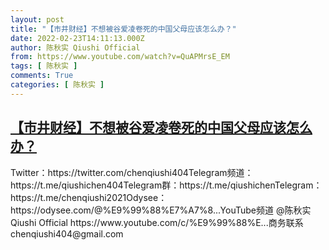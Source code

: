 ```yaml
---
layout: post
title: "【市井财经】不想被谷爱凌卷死的中国父母应该怎么办？"
date: 2022-02-23T14:11:13.000Z
author: 陈秋实 Qiushi Official
from: https://www.youtube.com/watch?v=QuAPMrsE_EM
tags: [ 陈秋实 ]
comments: True
categories: [ 陈秋实 ]
---
```

<!--1645625473000-->
[【市井财经】不想被谷爱凌卷死的中国父母应该怎么办？](https://www.youtube.com/watch?v=QuAPMrsE_EM)
------

<div>
Twitter：https://twitter.com/chenqiushi404Telegram频道：https://t.me/qiushichen404Telegram群：https://t.me/qiushichenTelegram：https://t.me/chenqiushi2021Odysee：https://odysee.com/@%E9%99%88%E7%A7%8...YouTube频道 @陈秋实 Qiushi Official https://www.youtube.com/c/%E9%99%88%E...商务联系 chenqiushi404@gmail.com
</div>
